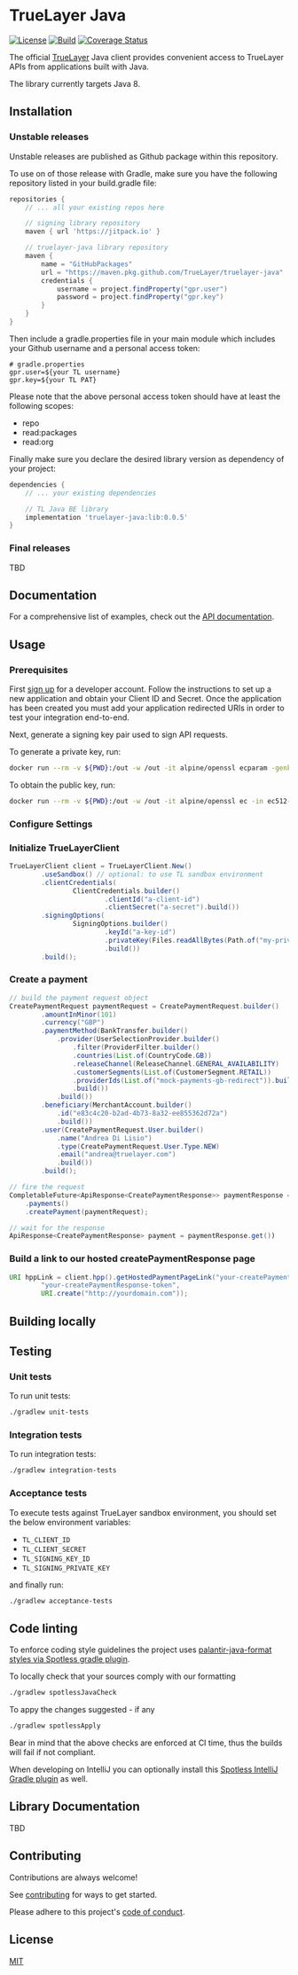 # TrueLayer Java

[![License](https://img.shields.io/:license-mit-blue.svg)](https://truelayer.mit-license.org/) [![Build](https://github.com/TrueLayer/truelayer-java/actions/workflows/build.yml/badge.svg)](https://github.com/TrueLayer/truelayer-java/actions/workflows/build.yml) [![Coverage Status](https://coveralls.io/repos/github/TrueLayer/truelayer-java/badge.svg?branch=jsdk-28&t=gcGKQv)](https://coveralls.io/github/TrueLayer/truelayer-java?branch=jsdk-28)


The official [TrueLayer](https://truelayer.com) Java client provides convenient access to TrueLayer APIs from applications built with Java. 

The library currently targets Java 8.

## Installation


### Unstable releases

Unstable releases are published as Github package within this repository. 

To use on of those release with Gradle, make sure you have the following repository listed in your build.gradle file: 
```gradle
repositories {
    // ... all your existing repos here

    // signing library repository
    maven { url 'https://jitpack.io' }

    // truelayer-java library repository
    maven {
        name = "GitHubPackages"
        url = "https://maven.pkg.github.com/TrueLayer/truelayer-java"
        credentials {
            username = project.findProperty("gpr.user")
            password = project.findProperty("gpr.key")
        }
    }    
}
```

Then include a gradle.properties file in your main module which includes your Github username and a personal access token:
 
```properties
# gradle.properties
gpr.user=${your TL username}
gpr.key=${your TL PAT}
```

Please note that the above personal access token should have at least the following scopes: 
- repo
- read:packages
- read:org

Finally make sure you declare the desired library version as dependency of your project: 

```gradle
dependencies {
    // ... your existing dependencies

    // TL Java BE library
    implementation 'truelayer-java:lib:0.0.5'
}
```
### Final releases

TBD

## Documentation

For a comprehensive list of examples, check out the [API documentation](https://docs.truelayer.com).

## Usage

### Prerequisites

First [sign up](https://console.truelayer.com/) for a developer account. Follow the instructions to set up a new application and obtain your Client ID and Secret. Once the application has been created you must add your application redirected URIs in order to test your integration end-to-end. 

Next, generate a signing key pair used to sign API requests.

To generate a private key, run:

```sh
docker run --rm -v ${PWD}:/out -w /out -it alpine/openssl ecparam -genkey -name secp521r1 -noout -out ec512-private-key.pem
```

To obtain the public key, run:

```sh
docker run --rm -v ${PWD}:/out -w /out -it alpine/openssl ec -in ec512-private-key.pem -pubout -out ec512-public-key.pem
```


### Configure Settings


### Initialize TrueLayerClient
```java
TrueLayerClient client = TrueLayerClient.New()
        .useSandbox() // optional: to use TL sandbox environment
        .clientCredentials(
                ClientCredentials.builder()
                        .clientId("a-client-id")
                        .clientSecret("a-secret").build())
        .signingOptions(
                SigningOptions.builder()
                        .keyId("a-key-id")
                        .privateKey(Files.readAllBytes(Path.of("my-private-key.pem")))
                        .build())
        .build();
```

### Create a payment
```java
// build the payment request object
CreatePaymentRequest paymentRequest = CreatePaymentRequest.builder()
        .amountInMinor(101)
        .currency("GBP")
        .paymentMethod(BankTransfer.builder()
            .provider(UserSelectionProvider.builder()
                .filter(ProviderFilter.builder()
                .countries(List.of(CountryCode.GB))
                .releaseChannel(ReleaseChannel.GENERAL_AVAILABILITY)
                .customerSegments(List.of(CustomerSegment.RETAIL))
                .providerIds(List.of("mock-payments-gb-redirect")).build())
                .build())
            .build())
        .beneficiary(MerchantAccount.builder()
            .id("e83c4c20-b2ad-4b73-8a32-ee855362d72a")
            .build())
        .user(CreatePaymentRequest.User.builder()
            .name("Andrea Di Lisio")
            .type(CreatePaymentRequest.User.Type.NEW)
            .email("andrea@truelayer.com")
            .build())
        .build();        

// fire the request        
CompletableFuture<ApiResponse<CreatePaymentResponse>> paymentResponse = client
    .payments()
    .createPayment(paymentRequest);

// wait for the response
ApiResponse<CreatePaymentResponse> payment = paymentResponse.get())
```

### Build a link to our hosted createPaymentResponse page
```java
URI hppLink = client.hpp().getHostedPaymentPageLink("your-createPaymentResponse-id",
        "your-createPaymentResponse-token",
        URI.create("http://yourdomain.com"));
```

## Building locally

## Testing
### Unit tests

To run unit tests: 
```sh
./gradlew unit-tests
```

### Integration tests

To run integration tests:
```sh
./gradlew integration-tests
```

### Acceptance tests

To execute tests against TrueLayer sandbox environment, you should set the below environment variables:
- `TL_CLIENT_ID`
- `TL_CLIENT_SECRET`
- `TL_SIGNING_KEY_ID`
- `TL_SIGNING_PRIVATE_KEY`

and finally run:
```sh
./gradlew acceptance-tests
```
## Code linting
To enforce coding style guidelines the project uses [palantir-java-format styles via Spotless gradle plugin](https://github.com/diffplug/spotless/tree/main/plugin-gradle#palantir-java-format).


To locally check that your sources comply with our formatting
```sh
./gradlew spotlessJavaCheck
```

To appy the changes suggested - if any
```sh
./gradlew spotlessApply
```

Bear in mind that the above checks are enforced at CI time, thus 
the builds will fail if not compliant.

When developing on IntelliJ you can optionally install this [Spotless IntelliJ Gradle plugin](https://github.com/ragurney/spotless-intellij-gradle) as well.

## Library Documentation
TBD

## Contributing

Contributions are always welcome!

See [contributing](contributing.md) for ways to get started.

Please adhere to this project's [code of conduct](CODE_OF_CONDUCT.md).

  
## License

[MIT](LICENSE)
